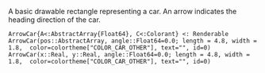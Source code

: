 A basic drawable rectangle representing a car. An arrow indicates the heading direction of the car.

```
ArrowCar{A<:AbstractArray{Float64}, C<:Colorant} <: Renderable
ArrowCar(pos::AbstractArray, angle::Float64=0.0; length = 4.8, width = 1.8,  color=colortheme["COLOR_CAR_OTHER"], text="", id=0)
ArrowCar(x::Real, y::Real, angle::Float64=0.0; length = 4.8, width = 1.8,  color=colortheme["COLOR_CAR_OTHER"], text="", id=0)
```
